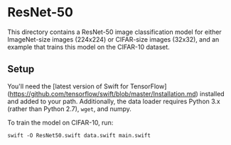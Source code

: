 # ResNet-50

This directory contains a ResNet-50 image classification model for either ImageNet-size images
(224x224) or CIFAR-size images (32x32), and an example that trains this model on the CIFAR-10
dataset.

## Setup

You'll need the [latest version of Swift for TensorFlow]
(https://github.com/tensorflow/swift/blob/master/Installation.md)
installed and added to your path. Additionally, the data loader requires Python 3.x (rather than
Python 2.7), `wget`, and numpy.

To train the model on CIFAR-10, run:

```
swift -O ResNet50.swift data.swift main.swift
```
